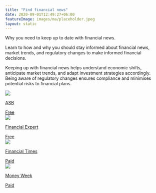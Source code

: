 ```yaml
---
title: "Find financial news"
date: 2020-09-01T12:49:27+06:00
featureImage: images/ma/placeholder.jpeg
layout: static
---
```


Why you need to keep up to date with financial news.

Learn to how and why you should stay informed about financial news, market trends, and regulatory changes to make informed financial decisions.

Keeping up with financial news helps understand economic shifts, anticipate market trends, and adapt investment strategies accordingly. Being aware of regulatory changes ensures compliance and minimises potential risks to financial plans.

<a class="ma-link" href="https://asb.org.uk/finance/03/2019/why-keeping-on-top-of-financial-news-is-essential-for-investors/1760/"><div class="ma-card ma-card-Wealth"><div class="ma-icon"><img src ="/images/icon-check.png"/></div><div class="ma-name"><p>ASB</p></div><div class="ma-paid-text"><span>Free </span></div></div></a><a class="ma-link" href="https://www.financial-expert.co.uk/best-financial-news-sources/"><div class="ma-card ma-card-Wealth"><div class="ma-icon"><img src ="/images/icon-check.png"/></div><div class="ma-name"><p>Financial Expert</p></div><div class="ma-paid-text"><span>Free</span></div></div></a><a class="ma-link" href="https://www.ft.com/markets"><div class="ma-card ma-card-Wealth"><div class="ma-icon"><img src ="/images/icon-pound.png"/></div><div class="ma-name"><p>Financial Times</p></div><div class="ma-paid-text"><span>Paid</span></div></div></a><a class="ma-link" href="https://moneyweek.com/"><div class="ma-card ma-card-Wealth"><div class="ma-icon"><img src ="/images/icon-pound.png"/></div><div class="ma-name"><p>Money Week</p></div><div class="ma-paid-text"><span>Paid</span></div></div></a>  

<br/><br/>






